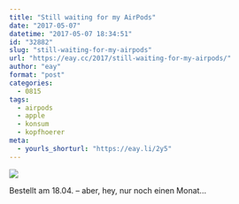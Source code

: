```yaml
---
title: "Still waiting for my AirPods"
date: "2017-05-07"
datetime: "2017-05-07 18:34:51"
id: "32882"
slug: "still-waiting-for-my-airpods"
url: "https://eay.cc/2017/still-waiting-for-my-airpods/"
author: "eay"
format: "post"
categories:
  - 0815
tags:
  - airpods
  - apple
  - konsum
  - kopfhoerer
meta:
  - yourls_shorturl: "https://eay.li/2y5"
---
```


![](https://eay.cc/uploads/2017/airpods-waiting.png)

Bestellt am 18.04. – aber, hey, nur noch einen Monat...
